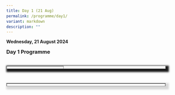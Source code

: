 ```yaml
---
title: Day 1 (21 Aug)
permalink: /programme/day1/
variant: markdown
description: ""
---
```

<p><strong>Wednesday, 21 August 2024</strong></p>
<h3 style="margin: 0; padding-top: 0;"><strong>Day 1 Programme</strong></h3>
<h3 style="margin: 0; padding-top: 0;">&nbsp;</h3><table cellpadding="10" border="1" style="height: 10px; width: 100%; border-collapse: collapse; border-style: solid; box-shadow: 5px 5px 5px 5px;">
<tbody>
<tr style="height: 63px;">
<td style="width: 100%; height: 10px;">
<p><strong>8.30am - 9.00am (SGT)</strong></p>
<h3 style="margin: 0; padding-top: 0;"><span style="color: #324975;"> Registration </span></h3>
</td>
</tr>
</tbody></table><br><table cellpadding="10" border="1" style="height: 10px; width: 100%; border-collapse: collapse; border-style: solid; box-shadow: #d7d7d7 5px 5px 5px 5px;">

<tbody>
<tr style="height: 63px;">
<td style="width: 100%; height: 10px;">
<p><strong>9.00am - 9.15am (SGT)</strong></p>
<h3 style="margin: 0; padding-top: 0;"><span style="color: #324975;"> Welcome &amp; Opening Address</span></h3> <hr style="margin: 0; padding-top: 0;">
<table border="0" style="width: 100%; border-collapse: collapse;">
<tbody>
<tr>
<td style="width: 15%;"><img height="10" width="10" src="/images/Speaker%20Photos%20(Round)/Dr_Janil.png"></td>
<td style="width:85%;">
<p><span style="color: #0000ff;"><strong>Dr Janil Puthucheary</strong></span><br>Senior Minister of State for Communications and Information of Singapore</p>
</td>
</tr>
</tbody>
</table>
</td>
</tr>
</tbody>
</table>
<p>&nbsp;</p>